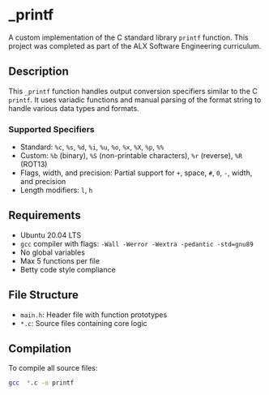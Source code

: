 # _printf

A custom implementation of the C standard library `printf` function. This project was completed as part of the ALX Software Engineering curriculum.

## Description

This `_printf` function handles output conversion specifiers similar to the C `printf`. It uses variadic functions and manual parsing of the format string to handle various data types and formats.

### Supported Specifiers

- Standard: `%c`, `%s`, `%d`, `%i`, `%u`, `%o`, `%x`, `%X`, `%p`, `%%`
- Custom: `%b` (binary), `%S` (non-printable characters), `%r` (reverse), `%R` (ROT13)
- Flags, width, and precision: Partial support for `+`, space, `#`, `0`, `-`, width, and precision
- Length modifiers: `l`, `h`

## Requirements

- Ubuntu 20.04 LTS
- `gcc` compiler with flags: `-Wall -Werror -Wextra -pedantic -std=gnu89`
- No global variables
- Max 5 functions per file
- Betty code style compliance

## File Structure

- `main.h`: Header file with function prototypes
- `*.c`: Source files containing core logic

## Compilation

To compile all source files:

```bash
gcc  *.c -o printf
